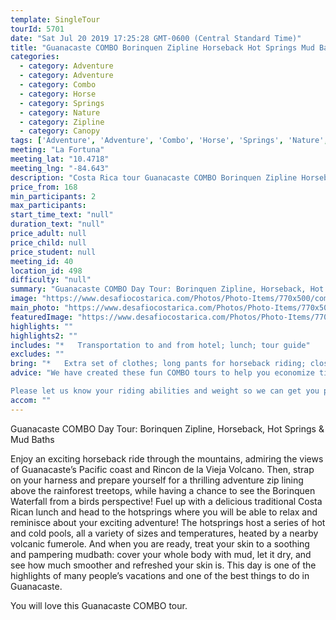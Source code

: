 ```yaml
---
template: SingleTour
tourId: 5701
date: "Sat Jul 20 2019 17:25:28 GMT-0600 (Central Standard Time)"
title: "Guanacaste COMBO Borinquen Zipline Horseback Hot Springs Mud Bath"
categories: 
  - category: Adventure
  - category: Adventure
  - category: Combo
  - category: Horse
  - category: Springs
  - category: Nature
  - category: Zipline
  - category: Canopy
tags: ['Adventure', 'Adventure', 'Combo', 'Horse', 'Springs', 'Nature', 'Zipline', 'Canopy']
meeting: "La Fortuna"
meeting_lat: "10.4718"
meeting_lng: "-84.643"
description: "Costa Rica tour Guanacaste COMBO Borinquen Zipline Horseback Hot Springs Mud Bath, id 5701"
price_from: 168
min_participants: 2
max_participants: 
start_time_text: "null"
duration_text: "null"
price_adult: null
price_child: null
price_student: null
meeting_id: 40
location_id: 498
difficulty: "null"
summary: "Guanacaste COMBO Day Tour: Borinquen Zipline, Horseback, Hot Springs & Mud Baths Horse back ride through the stunning mountains and Costa Rican countryside and soak in the beautiful views of the Pacific Coast and the Rincon de la Vieja Volcano. Then, get your adrenaline pumping while ziplining above the rainforest treetops. After your zipline tour, relax and enjoy a delicious lunch before heading to the hotsprings for some well-deserved relaxation and a rejuvenating ..."
image: "https://www.desafiocostarica.com/Photos/Photo-Items/770x500/combo-tours---borinquen-canopy-horseback-hot-springs-mud-baths-1.jpg"
main_photo: "https://www.desafiocostarica.com/Photos/Photo-Items/770x500/combo-tours---borinquen-canopy-horseback-hot-springs-mud-baths-1.jpg"
featuredImage: "https://www.desafiocostarica.com/Photos/Photo-Items/770x500/combo-tours---borinquen-canopy-horseback-hot-springs-mud-baths-1.jpg"
highlights: ""
highlights2: ""
includes: "*   Transportation to and from hotel; lunch; tour guide"
excludes: ""
bring: "*   Extra set of clothes; long pants for horseback riding; closed toed shoes; bathing suit; towel; sunscreen; bug repellant"
advice: "We have created these fun COMBO tours to help you economize time and money on your vacation - we will coordinate your tour pick-ups and drop-offs and in some COMBOs, you may have a short break back at your hotel to take a breather before the next tour. Please keep your itinerary with you so you are aware of your COMBO logistics.Extra transport charge for hotels outside of our normal pick-up zone. Please inquire to confirm hotel pick-up time and pricing. For Nosara or Punta Islita Beaches: extra charge $30. Departures for tours out of Guanacaste (these times will vary slightly depending on hotel location) Zone 1: Papagayo, Hermosa, Panama, El Coco, Ocotal, Liberia, Four Seasons Departs at 7:15am Zone 2: Brasilito, Langosta, Tamarindo, Conchal, Flamingo, Potrero, Huacas Departs at 6:20am Zone 3: Playa Grande, Hda. Pinilla, Avellanas, Sugar Beach Departs at 6:30am Important Notes 1. Rates are per person and include taxes (13%) 2. Pick up time will depend on the hotel where you are staying and the city you are coming from. Please be ready 5 minutes before the assigned time. 3. In the event of any inconvenience at the pick up, please call us immediately: (506)2479-0020 4. We have a 48-hour cancellation policy.

Please let us know your riding abilities and weight so we can get you properly fitted for your horse and saddle."
accom: ""
---
```

Guanacaste COMBO Day Tour: Borinquen Zipline, Horseback, Hot Springs & Mud Baths

Enjoy an exciting horseback ride through the mountains, admiring the views of Guanacaste’s Pacific coast and Rincon de la Vieja Volcano. Then, strap on your harness and prepare yourself for a thrilling adventure zip lining above the rainforest treetops, while having a chance to see the Borinquen Waterfall from a birds perspective! Fuel up with a delicious traditional Costa Rican lunch and head to the hotsprings where you will be able to relax and reminisce about your exciting adventure! The hotsprings host a series of hot and cold pools, all a variety of sizes and temperatures, heated by a nearby volcanic fumerole. And when you are ready, treat your skin to a soothing and pampering mudbath: cover your whole body with mud, let it dry, and see how much smoother and refreshed your skin is. This day is one of the highlights of many people’s vacations and one of the best things to do in Guanacaste.

You will love this Guanacaste COMBO tour.